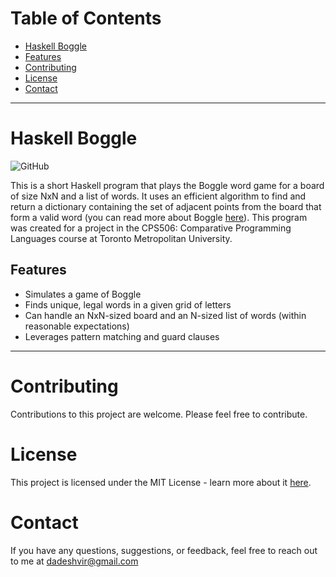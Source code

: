 # Table of Contents
- [Haskell Boggle](#haskell-boggle)
- [Features](#features)
- [Contributing](#contributing)
- [License](#license)
- [Contact](#contact)

------------------------------

# Haskell Boggle
![GitHub](https://img.shields.io/github/license/adedhi/haskell-boggle)

This is a short Haskell program that plays the Boggle word game for a board of size NxN and a list of words. It uses an efficient algorithm to find and return a dictionary containing the set of adjacent points from the board that form a valid word (you can read more about Boggle [here](https://en.wikipedia.org/wiki/Boggle)). This program was created for a project in the CPS506: Comparative Programming Languages course at Toronto Metropolitan University.

## Features
- Simulates a game of Boggle
- Finds unique, legal words in a given grid of letters
- Can handle an NxN-sized board and an N-sized list of words (within reasonable expectations)
- Leverages pattern matching and guard clauses

------------------------------

# Contributing
Contributions to this project are welcome. Please feel free to contribute.

# License
This project is licensed under the MIT License - learn more about it [here](LICENSE).

# Contact
If you have any questions, suggestions, or feedback, feel free to reach out to me at dadeshvir@gmail.com
